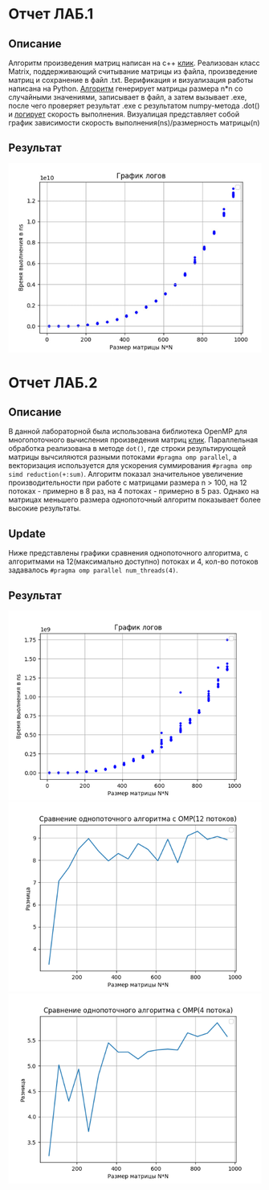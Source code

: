 # Отчет ЛАБ.1

## Описание 
Алгоритм произведения матриц написан на c++ [клик](https://github.com/klon-22800/Parallel_prog/blob/main/Lab_1/include/matrix/matrix.h). Реализован класс Matrix, поддерживающий считывание матрицы из файла, произведение матриц и сохранение в файл .txt.
Верификация и визуализация работы написана на Python. [Алгоритм](https://github.com/klon-22800/Parallel_prog/blob/main/python_check/check.py) генерирует матрицы размера n*n со случайными значениями, записывает в файл, а затем вызывает .exe, после чего проверяет результат .exe с результатом numpy-метода .dot() и [логирует](https://github.com/klon-22800/Parallel_prog/blob/main/python_check/log.txt) скорость выполнения. 
Визуалицая представляет собой график зависимости скорость выполнения(ns)/размерность матрицы(n)

## Результат
![График](https://github.com/klon-22800/Parallel_prog/blob/main/Lab_1/python_check/graphic.jpeg)


# Отчет ЛАБ.2

## Описание 
В данной лабораторной была использована библиотека OpenMP для многопоточного вычисления произведения матриц [клик](https://github.com/klon-22800/Parallel_prog/blob/main/Lab_2/include/matrix/matrix.h). Параллельная обработка реализована в методе `dot()`, где строки результирующей матрицы вычсиляются разными потоками `#pragma omp parallel`, а векторизация используется для ускорения суммирования `#pragma omp simd reduction(+:sum)`. Алгоритм показал значительное увеличение производительности при работе с матрицами размера n > 100, на 12 потоках - примерно в 8 раз, на 4 потоках - примерно в 5 раз. Однако на матрицах меньшего размера однопоточный алгоритм показывает более высокие результаты. 
## Update
Ниже представлены графики сравнения однопоточного алгоритма, с алгоритмами на 12(максимально доступно) потоках и 4, кол-во потоков задавалось `#pragma omp parallel num_threads(4)`. 
## Результат
![График](https://github.com/klon-22800/Parallel_prog/blob/main/Lab_2/python_check_2/log_omp.png)
![Сравнение](https://github.com/klon-22800/Parallel_prog/blob/main/Lab_2/python_check_2/delta_percentage.png)
![Сравнение 4 потока](https://github.com/klon-22800/Parallel_prog/blob/main/Lab_2/python_check_2/delta_percentage_4.png)
